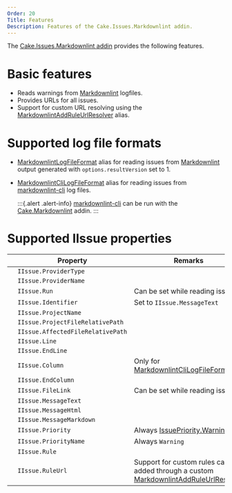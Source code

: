 ```yaml
---
Order: 20
Title: Features
Description: Features of the Cake.Issues.Markdownlint addin.
---
```

The [Cake.Issues.Markdownlint addin] provides the following features.

# Basic features

* Reads warnings from [Markdownlint] logfiles.
* Provides URLs for all issues.
* Support for custom URL resolving using the [MarkdownlintAddRuleUrlResolver] alias.

# Supported log file formats

* [MarkdownlintLogFileFormat] alias for reading issues from [Markdownlint] output generated with `options.resultVersion` set to 1.
* [MarkdownlintCliLogFileFormat] alias for reading issues from [markdownlint-cli] log files.

  :::{.alert .alert-info}
  [markdownlint-cli] can be run with the [Cake.Markdownlint] addin.
  :::

# Supported IIssue properties

|                                                                    | Property                          | Remarks                                 |
|--------------------------------------------------------------------|-----------------------------------|-----------------------------------------|
| <span class="glyphicon glyphicon-ok" style="color:green"></span>   | `IIssue.ProviderType`             |                                         |
| <span class="glyphicon glyphicon-ok" style="color:green"></span>   | `IIssue.ProviderName`             |                                         |
| <span class="glyphicon glyphicon-remove" style="color:red"></span> | `IIssue.Run`                      | Can be set while reading issues         |
| <span class="glyphicon glyphicon-ok" style="color:green"></span>   | `IIssue.Identifier`               | Set to `IIssue.MessageText`             |
| <span class="glyphicon glyphicon-remove" style="color:red"></span> | `IIssue.ProjectName`              |                                         |
| <span class="glyphicon glyphicon-remove" style="color:red"></span> | `IIssue.ProjectFileRelativePath`  |                                         |
| <span class="glyphicon glyphicon-ok" style="color:green"></span>   | `IIssue.AffectedFileRelativePath` |                                         |
| <span class="glyphicon glyphicon-ok" style="color:green"></span>   | `IIssue.Line`                     |                                         |
| <span class="glyphicon glyphicon-remove" style="color:red"></span> | `IIssue.EndLine`                  |                                         |
| <span class="glyphicon glyphicon-ok" style="color:orange"></span>  | `IIssue.Column`                   | Only for [MarkdownlintCliLogFileFormat] |
| <span class="glyphicon glyphicon-remove" style="color:red"></span> | `IIssue.EndColumn`                |                                         |
| <span class="glyphicon glyphicon-remove" style="color:red"></span> | `IIssue.FileLink`                 | Can be set while reading issues         |
| <span class="glyphicon glyphicon-ok" style="color:green"></span>   | `IIssue.MessageText`              |                                         |
| <span class="glyphicon glyphicon-remove" style="color:red"></span> | `IIssue.MessageHtml`              |                                         |
| <span class="glyphicon glyphicon-remove" style="color:red"></span> | `IIssue.MessageMarkdown`          |                                         |
| <span class="glyphicon glyphicon-ok" style="color:green"></span>   | `IIssue.Priority`                 | Always [IssuePriority.Warning]          |
| <span class="glyphicon glyphicon-ok" style="color:green"></span>   | `IIssue.PriorityName`             | Always `Warning`                        |
| <span class="glyphicon glyphicon-ok" style="color:green"></span>   | `IIssue.Rule`                     |                                         |
| <span class="glyphicon glyphicon-ok" style="color:green"></span>   | `IIssue.RuleUrl`                  | Support for custom rules can be added through a custom [MarkdownlintAddRuleUrlResolver] |

[Cake.Issues.Markdownlint addin]: https://www.nuget.org/packages/Cake.Issues.Markdownlint
[Markdownlint]: https://github.com/DavidAnson/markdownlint
[markdownlint-cli]: https://github.com/igorshubovych/markdownlint-cli
[Cake.Markdownlint]: https://www.nuget.org/packages/Cake.Markdownlint/
[MarkdownlintAddRuleUrlResolver]: ../../../api/Cake.Issues.Markdownlint/MarkdownlintIssuesAliases/2EE35F55
[MarkdownlintLogFileFormat]: ../../../api/Cake.Issues.Markdownlint/MarkdownlintIssuesAliases/EBFF674A
[MarkdownlintCliLogFileFormat]: ../../../api/Cake.Issues.Markdownlint/MarkdownlintIssuesAliases/B518F49E
[IssuePriority.Warning]: ../../../api/Cake.Issues/IssuePriority/7A0CE07F
